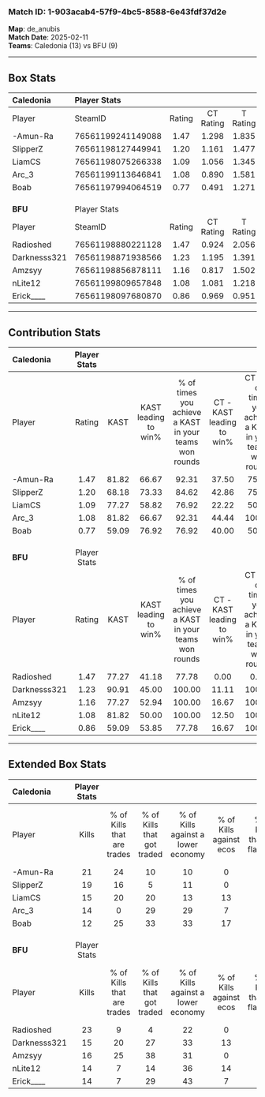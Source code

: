 ### Match ID: 1-903acab4-57f9-4bc5-8588-6e43fdf37d2e  
**Map**: de_anubis  
**Match Date**: 2025-02-11  
**Teams**: Caledonia (13) vs BFU (9)  

---  

## Box Stats  

| **Caledonia** | Player Stats      |        |           |          |       |      |       |         |        |      |     |
| :- | :- | :-: | :-: | :-: | :-: | :-: | :-: | :-: | :-: | :-: | :-: |
| Player        | SteamID           | Rating | CT Rating | T Rating | KAST  | ADR  | Kills | Assists | Deaths | K/D  | HS% |
| -Amun-Ra      | 76561199241149088 |  1.47  |   1.298   |  1.835   | 81.82 | 88.4 |  21   |    4    |   13   | 1.62 | 23  |
| SlipperZ      | 76561198127449941 |  1.20  |   1.161   |  1.477   | 68.18 | 91.9 |  19   |    2    |   17   | 1.12 | 47  |
| LiamCS        | 76561198075266338 |  1.09  |   1.056   |  1.345   | 77.27 | 71.6 |  15   |    8    |   16   | 0.94 | 53  |
| Arc_3         | 76561199113646841 |  1.08  |   0.890   |  1.581   | 81.82 | 81.8 |  14   |    5    |   17   | 0.82 | 64  |
| Boab          | 76561197994064519 |  0.77  |   0.491   |  1.271   | 59.09 | 74.7 |  12   |    6    |   19   | 0.63 | 33  |
|               |                   |        |           |          |       |      |       |         |        |      |     |
|               |                   |        |           |          |       |      |       |         |        |      |     |
|               |                   |        |           |          |       |      |       |         |        |      |     |
| **BFU**       | Player Stats      |        |           |          |       |      |       |         |        |      |     |
| Player        | SteamID           | Rating | CT Rating | T Rating | KAST  | ADR  | Kills | Assists | Deaths | K/D  | HS% |
| Radioshed     | 76561198880221128 |  1.47  |   0.924   |  2.056   | 77.27 | 91.5 |  23   |    2    |   15   | 1.53 | 39  |
| Darknesss321  | 76561198871938566 |  1.23  |   1.195   |  1.391   | 90.91 | 67.5 |  15   |    3    |   13   | 1.15 | 26  |
| Amzsyy        | 76561198856878111 |  1.16  |   0.817   |  1.502   | 77.27 | 84.0 |  16   |    6    |   16   | 1.00 | 50  |
| nLite12       | 76561199809657848 |  1.08  |   1.081   |  1.218   | 81.82 | 85.6 |  14   |    8    |   18   | 0.78 | 64  |
| Erick____     | 76561198097680870 |  0.86  |   0.969   |  0.951   | 59.09 | 77.5 |  14   |    7    |   19   | 0.74 | 57  |
---  

## Contribution Stats  

| **Caledonia** | Player Stats |       |                      |                                                        |                           |                                                             |                          |                                                            |
| :- | :-: | :-: | :-: | :-: | :-: | :-: | :-: | :-: |
| Player        |    Rating    | KAST  | KAST leading to win% | % of times you achieve a KAST in your teams won rounds | CT - KAST leading to win% | CT - % of times you achieve a KAST in your teams won rounds | T - KAST leading to win% | T - % of times you achieve a KAST in your teams won rounds |
| -Amun-Ra      |     1.47     | 81.82 |        66.67         |                         92.31                          |           37.50           |                            75.00                            |          90.00           |                           100.00                           |
| SlipperZ      |     1.20     | 68.18 |        73.33         |                         84.62                          |           42.86           |                            75.00                            |          100.00          |                           88.89                            |
| LiamCS        |     1.09     | 77.27 |        58.82         |                         76.92                          |           22.22           |                            50.00                            |          100.00          |                           88.89                            |
| Arc_3         |     1.08     | 81.82 |        66.67         |                         92.31                          |           44.44           |                           100.00                            |          88.89           |                           88.89                            |
| Boab          |     0.77     | 59.09 |        76.92         |                         76.92                          |           40.00           |                            50.00                            |          100.00          |                           88.89                            |
|               |              |       |                      |                                                        |                           |                                                             |                          |                                                            |
|               |              |       |                      |                                                        |                           |                                                             |                          |                                                            |
|               |              |       |                      |                                                        |                           |                                                             |                          |                                                            |
| **BFU**       | Player Stats |       |                      |                                                        |                           |                                                             |                          |                                                            |
| Player        |    Rating    | KAST  | KAST leading to win% | % of times you achieve a KAST in your teams won rounds | CT - KAST leading to win% | CT - % of times you achieve a KAST in your teams won rounds | T - KAST leading to win% | T - % of times you achieve a KAST in your teams won rounds |
| Radioshed     |     1.47     | 77.27 |        41.18         |                         77.78                          |           0.00            |                            0.00                             |          70.00           |                           87.50                            |
| Darknesss321  |     1.23     | 90.91 |        45.00         |                         100.00                         |           11.11           |                           100.00                            |          72.73           |                           100.00                           |
| Amzsyy        |     1.16     | 77.27 |        52.94         |                         100.00                         |           16.67           |                           100.00                            |          72.73           |                           100.00                           |
| nLite12       |     1.08     | 81.82 |        50.00         |                         100.00                         |           12.50           |                           100.00                            |          80.00           |                           100.00                           |
| Erick____     |     0.86     | 59.09 |        53.85         |                         77.78                          |           16.67           |                           100.00                            |          85.71           |                           75.00                            |
---  

## Extended Box Stats  

| **Caledonia** | Player Stats |                            |                            |                                    |                         |                              |                                 |        |                             |                                     |                          |                               |                            |
| :- | :-: | :-: | :-: | :-: | :-: | :-: | :-: | :-: | :-: | :-: | :-: | :-: | :-: |
| Player        |    Kills     | % of Kills that are trades | % of Kills that got traded | % of Kills against a lower economy | % of Kills against ecos | % of Kills that are flawless | % of Kills that are close duels | Deaths | % of Deaths that get traded | % of Deaths against a lower economy | % of Deaths against ecos | % of Deaths that are flawless | % of Deaths that are close |
| -Amun-Ra      |      21      |             24             |             10             |                 10                 |            0            |              71              |                5                |   13   |             15              |                 23                  |            0             |              69               |             0              |
| SlipperZ      |      19      |             16             |             5              |                 11                 |            0            |              58              |               16                |   17   |             24              |                 18                  |            0             |              65               |             6              |
| LiamCS        |      15      |             20             |             20             |                 13                 |           13            |              67              |                0                |   16   |             19              |                 19                  |            0             |              56               |             0              |
| Arc_3         |      14      |             0              |             29             |                 29                 |            7            |              43              |               21                |   17   |             29              |                 18                  |            0             |              47               |             12             |
| Boab          |      12      |             25             |             33             |                 33                 |           17            |              50              |                0                |   19   |             16              |                 16                  |            5             |              47               |             26             |
|               |              |                            |                            |                                    |                         |                              |                                 |        |                             |                                     |                          |                               |                            |
|               |              |                            |                            |                                    |                         |                              |                                 |        |                             |                                     |                          |                               |                            |
|               |              |                            |                            |                                    |                         |                              |                                 |        |                             |                                     |                          |                               |                            |
| **BFU**       | Player Stats |                            |                            |                                    |                         |                              |                                 |        |                             |                                     |                          |                               |                            |
| Player        |    Kills     | % of Kills that are trades | % of Kills that got traded | % of Kills against a lower economy | % of Kills against ecos | % of Kills that are flawless | % of Kills that are close duels | Deaths | % of Deaths that get traded | % of Deaths against a lower economy | % of Deaths against ecos | % of Deaths that are flawless | % of Deaths that are close |
| Radioshed     |      23      |             9              |             4              |                 22                 |            0            |              61              |                9                |   15   |             20              |                 27                  |            7             |              60               |             7              |
| Darknesss321  |      15      |             20             |             27             |                 33                 |           13            |              67              |                7                |   13   |             23              |                 23                  |            8             |              69               |             0              |
| Amzsyy        |      16      |             25             |             38             |                 31                 |            0            |              63              |                0                |   16   |              6              |                 19                  |            0             |              56               |             6              |
| nLite12       |      14      |             7              |             14             |                 36                 |           14            |              21              |               21                |   18   |             17              |                 22                  |            0             |              61               |             6              |
| Erick____     |      14      |             7              |             29             |                 43                 |            7            |              50              |               14                |   19   |             21              |                 26                  |            5             |              42               |             21             |
